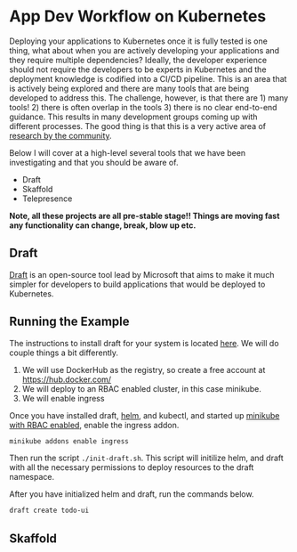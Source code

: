 # App Dev Workflow on Kubernetes #

Deploying your applications to Kubernetes once it is fully tested is one thing, what about when you are actively developing your applications and they require multiple dependencies?  Ideally, the developer experience should not require the developers to be experts in Kubernetes and the deployment knowledge is codified into a CI/CD pipeline.  This is an area that is actively being explored and there are many tools that are being developed to address this.  The challenge, however, is that there are 1) many tools! 2) there is often overlap in the tools 3) there is no clear end-to-end guidance.  This results in many development groups coming up with different processes.  The good thing is that this is a very active area of [research by the community](https://groups.google.com/forum/#!msg/kubernetes-dev/YcjXRDrCdbI/LKmUJX6YBgAJ).

Below I will cover at a high-level several tools that we have been investigating and that you should be aware of.

* Draft 
* Skaffold
* Telepresence

**Note, all these projects are all pre-stable stage!!  Things are moving fast any functionality can change, break, blow up etc.**

## Draft ##

[Draft](https://github.com/Azure/draft/blob/master/docs/reference/dep-003.md) is an open-source tool lead by Microsoft that aims to make it much simpler for developers to build applications that would be deployed to Kubernetes.  

## Running the Example ##

The instructions to install draft for your system is located [here](https://github.com/Azure/draft/blob/master/docs/install.md).  We will do couple things a bit differently.

1. We will use DockerHub as the registry, so create a free account at https://hub.docker.com/
2. We will deploy to an RBAC enabled cluster, in this case minikube.
3. We will enable ingress

Once you have installed draft, [helm](https://github.com/kubernetes/helm), and kubectl, and started up [minikube with RBAC enabled](../bootcamp/exercises/README.md), enable the ingress addon.

```sh 
minikube addons enable ingress
```

Then run the script `./init-draft.sh`.  This script will initilize helm, and draft with all the necessary permissions to deploy resources to the draft namespace.

After you have initialized helm and draft, run the commands below. 

```sh
draft create todo-ui
```

## Skaffold ##

